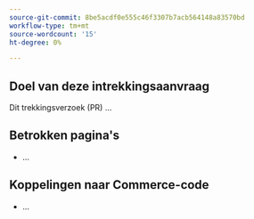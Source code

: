 ```yaml
---
source-git-commit: 8be5acdf0e555c46f3307b7acb564148a83570bd
workflow-type: tm+mt
source-wordcount: '15'
ht-degree: 0%

---
```

## Doel van deze intrekkingsaanvraag

Dit trekkingsverzoek (PR) ...

## Betrokken pagina&#39;s

<!-- REQUIRED List the affected pages on experienceleague.adobe.com (URLs). Not necessary for large numbers of files. -->

- ...

## Koppelingen naar Commerce-code

<!--  OPTIONAL - REMOVE THIS SECTION IF NOT USED.
If this pull request references a file in a Magento Open Source or Adobe Commerce codebase repository, add the link here. -->

- ...

<!--
If you are fixing a GitHub issue, using the GitHub keyword format (https://help.github.com/en/articles/closing-issues-using-keywords#closing-an-issue-in-a-different-repository) closes the issue when this pull request is merged. Example: `Fixes #1234`.

`main` is the default branch. Merged pull requests to `main` go live on the site automatically. Any requested changes to content on the `main` branch must be related to the released codebase. Any content related to future releases goes in the `develop` branch.

See Contribution guidelines (https://github.com/AdobeDocs/commerce-operations.en/blob/main/contributing.md) for more information.
-->
